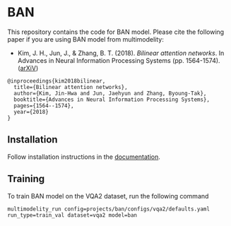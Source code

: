 # BAN

This repository contains the code for BAN model. Please cite the following paper if you are using BAN model from multimodelity:

* Kim, J. H., Jun, J., & Zhang, B. T. (2018). *Bilinear attention networks*. In Advances in Neural Information Processing Systems (pp. 1564-1574). ([arXiV](https://arxiv.org/abs/1805.07932))
```
@inproceedings{kim2018bilinear,
  title={Bilinear attention networks},
  author={Kim, Jin-Hwa and Jun, Jaehyun and Zhang, Byoung-Tak},
  booktitle={Advances in Neural Information Processing Systems},
  pages={1564--1574},
  year={2018}
}
```

## Installation

Follow installation instructions in the [documentation](https://multimodelity.readthedocs.io/en/latest/notes/installation.html).

## Training
To train BAN model on the VQA2 dataset, run the following command
```
multimodelity_run config=projects/ban/configs/vqa2/defaults.yaml run_type=train_val dataset=vqa2 model=ban
```
